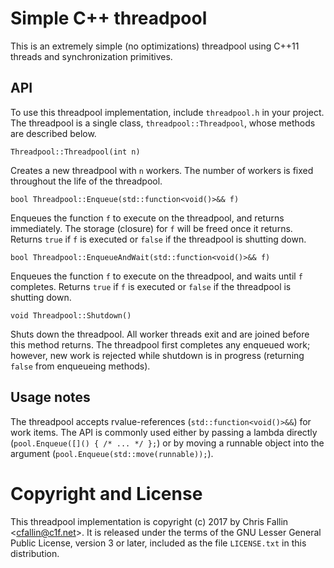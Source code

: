 Simple C++ threadpool
=====================

This is an extremely simple (no optimizations) threadpool using C++11
threads and synchronization primitives.

API
---

To use this threadpool implementation, include `threadpool.h` in your
project. The threadpool is a single class, `threadpool::Threadpool`,
whose methods are described below.

    Threadpool::Threadpool(int n)

Creates a new threadpool with `n` workers. The number of workers is
fixed throughout the life of the threadpool.

    bool Threadpool::Enqueue(std::function<void()>&& f)

Enqueues the function `f` to execute on the threadpool, and returns
immediately. The storage (closure) for `f` will be freed once it
returns. Returns `true` if `f` is executed or `false` if the
threadpool is shutting down.

    bool Threadpool::EnqueueAndWait(std::function<void()>&& f)

Enqueues the function `f` to execute on the threadpool, and waits
until `f` completes. Returns `true` if `f` is executed or `false` if
the threadpool is shutting down.

    void Threadpool::Shutdown()

Shuts down the threadpool. All worker threads exit and are joined
before this method returns. The threadpool first completes any
enqueued work; however, new work is rejected while shutdown is in
progress (returning `false` from enqueueing methods).

Usage notes
-----------

The threadpool accepts rvalue-references (`std::function<void()>&&`)
for work items. The API is commonly used either by passing a lambda
directly (`pool.Enqueue([]() { /* ... */ };`) or by moving a runnable
object into the argument (`pool.Enqueue(std::move(runnable));`).


Copyright and License
=====================

This threadpool implementation is copyright (c) 2017 by Chris Fallin
&lt;cfallin@c1f.net&gt;. It is released under the terms of the GNU
Lesser General Public License, version 3 or later, included as the
file `LICENSE.txt` in this distribution.